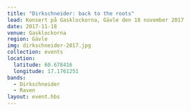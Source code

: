```yaml
---
title: "Dirkschneider: back to the roots"
lead: Konsert på Gasklockorna, Gävle den 18 november 2017
date: 2017-11-18
venue: Gasklockorna
region: Gävle
img: dirkschneider-2017.jpg
collection: events
location:
  latitude: 60.678416
  longitude: 17.1761251
bands:
  - Dirkschneider
  - Raven
layout: event.hbs
---
```


